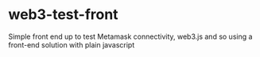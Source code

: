 # web3-test-front

Simple front end up to test Metamask connectivity, web3.js and so using a front-end solution with plain javascript